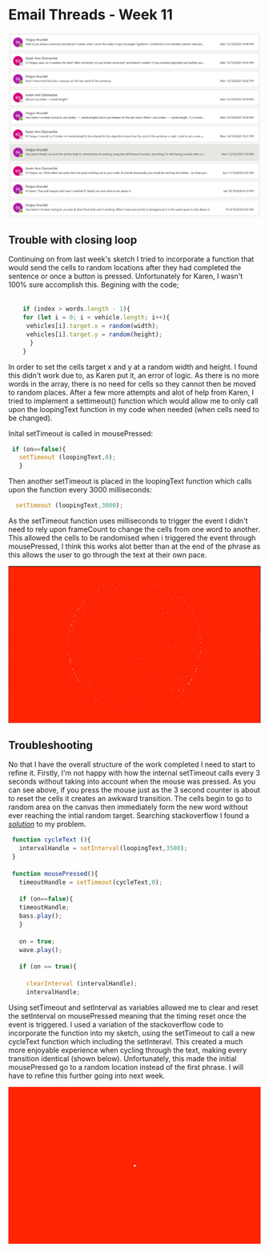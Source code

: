 # Email Threads - Week 11

![](emails.png)

## Trouble with closing loop

Continuing on from last week's sketch I tried to incorporate a function that would send the cells to random locations after they had completed the sentence or once a button is pressed. Unfortunately for Karen, I wasn't 100% sure accomplish this. Begining with the code;

```Javascript 

    if (index > words.length - 1){
    for (let i = 0; i < vehicle.length; i++){
     vehicles[i].target.x = random(width);
     vehicles[i].target.y = random(height);
      }
    }
```

In order to set the cells target x and y at a random width and height. I found this didn't work due to, as Karen put it, an error of logic. As there is no more words in the array, there is no need for cells so they cannot then be moved to random places. After a few more attempts and alot of help from Karen, I tried to implement a settimeout() function which would allow me to only call upon the loopingText function in my code when needed (when cells need to be changed).

Inital setTimeout is called in mousePressed:

```Javascript 
 if (on==false){
   setTimeout (loopingText,0);
   }
   ```
Then another setTimeout is placed in the loopingText function which calls upon the function every 3000 milliseconds:

   ```Javascript
     setTimeout (loopingText,3000);
```
     
As the setTimeout function uses milliseconds to trigger the event I didn't need to rely upon frameCount to change the cells from one word to another. This allowed the cells to be randomised when i triggered the event through mousePressed, I think this works alot better than at the end of the phrase as this allows the user to go through the text at their own pace.

![](working1.gif)

## Troubleshooting

No that I have the overall structure of the work completed I need to start to refine it. Firstly, I'm not happy with how the internal setTimeout calls every 3 seconds without taking into account when the mouse was pressed. As you can see above, if you press the mouse just as the 3 second counter is about to reset the cells it creates an awkward transition. The cells begin to go to random area on the canvas then immediately form the new word without ever reaching the intial random target.  Searching stackoverflow I found a [*solution*](https://stackoverflow.com/questions/1472705/resetting-a-settimeout) to my problem.

```Javascript
 function cycleText (){
   intervalHandle = setInterval(loopingText,3500);
 }
  
 function mousePressed(){  
   timeoutHandle = setTimeout(cycleText,0);
    
   if (on==false){
   timeoutHandle;
   bass.play();
   }
   
   on = true;
   wave.play();
   
   if (on == true){
     
     clearInterval (intervalHandle);
     intervalHandle;
```

Using setTimeout and setInterval as variables allowed me to clear and reset the setInterval on mousePressed meaning that the timing reset once the event is triggered. I used a variation of the stackoverflow code to incorporate the function into my sketch, using the setTimeout to call a new cycleText function which including the setInteravl. This created a much more enjoyable experience when cycling through the text, making every transition identical (shown below). Unfortunately, this made the initial mousePressed go to a random location instead of the first phrase. I will have to refine this further going into next week.

![](screen2.gif)

